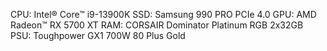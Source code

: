 CPU: Intel® Core™ i9-13900K
SSD: Samsung 990 PRO PCIe 4.0
GPU: AMD Radeon™ RX 5700 XT
RAM: CORSAIR Dominator Platinum RGB 2x32GB
PSU: Toughpower GX1 700W 80 Plus Gold
